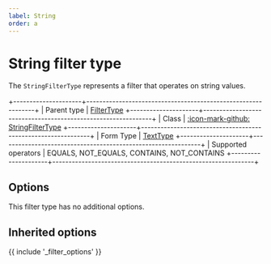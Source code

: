 ```yaml
---
label: String
order: a
---
```


# String filter type

The `StringFilterType` represents a filter that operates on string values.

+---------------------+--------------------------------------------------------------+
| Parent type         | [FilterType](../filter)
+---------------------+--------------------------------------------------------------+
| Class               | [:icon-mark-github: StringFilterType](https://github.com/Kreyu/data-table-bundle/blob/main/src/Filter/Type/StringFilterType.php)
+---------------------+--------------------------------------------------------------+
| Form Type           | [TextType](https://symfony.com/doc/current/reference/forms/types/text.html)
+---------------------+--------------------------------------------------------------+
| Supported operators | EQUALS, NOT_EQUALS, CONTAINS, NOT_CONTAINS
+---------------------+--------------------------------------------------------------+

## Options

This filter type has no additional options.

## Inherited options

{{ include '_filter_options' }}
